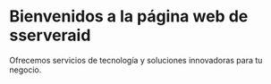 # Bienvenidos a la página web de sserveraid

Ofrecemos servicios de tecnología y soluciones innovadoras para tu negocio.
